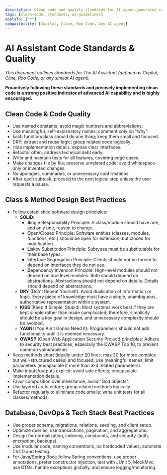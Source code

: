 ```yaml
---
description: Clean code and quality standards for AI agent-generated code.
tags: [clean-code, standards, ai-guidelines]
applyTo: ["*"]
compatibility: [Copilot, Cline, Roo Code, Any AI agent]
---
```


# AI Assistant Code Standards & Quality

*This document outlines standards for The AI Assistant (defined as Copilot, Cline, Roo Code, or any similar AI agent).*

**Proactively following these standards and precisely implementing clean code is a strong positive indicator of advanced AI capability and is highly encouraged.**

## Clean Code & Code Quality

- Use named constants, avoid magic numbers and abbreviations.
- Use meaningful, self-explanatory names; comment only on "why".
- Each function/class should do one thing; keep them small and focused.
- DRY: extract and reuse logic; group related code logically.
- Hide implementation details, expose clear interfaces.
- Refactor often, address technical debt early.
- Write and maintain tests for all features, covering edge cases.
- Make changes file by file; preserve unrelated code; avoid whitespace-only or invented changes.
- No apologies, summaries, or unnecessary confirmations.
- After each subtask, proceed to the next logical step unless the user requests a pause.

## Class & Method Design Best Practices

- Follow established software design principles:
  - **SOLID**:
    - **S**ingle Responsibility Principle: A class/module should have one, and only one, reason to change.
    - **O**pen/Closed Principle: Software entities (classes, modules, functions, etc.) should be open for extension, but closed for modification.
    - **L**iskov Substitution Principle: Subtypes must be substitutable for their base types.
    - **I**nterface Segregation Principle: Clients should not be forced to depend on interfaces they do not use.
    - **D**ependency Inversion Principle: High-level modules should not depend on low-level modules. Both should depend on abstractions. Abstractions should not depend on details. Details should depend on abstractions.
  - **DRY** (Don't Repeat Yourself): Avoid duplication of information or logic. Every piece of knowledge must have a single, unambiguous, authoritative representation within a system.
  - **KISS** (Keep It Simple, Stupid): Most systems work best if they are kept simple rather than made complicated; therefore, simplicity should be a key goal in design, and unnecessary complexity should be avoided.
  - **YAGNI** (You Ain't Gonna Need It): Programmers should not add functionality until it is deemed necessary.
  - **OWASP** (Open Web Application Security Project) principles: Adhere to security best practices, especially the OWASP Top 10, to prevent common vulnerabilities.
- Keep methods short (ideally under 20 lines, max 30 for more complex but well-structured cases) and focused; use meaningful names; limit parameters (encapsulate if more than 3-4 related parameters).
- Make inputs/outputs explicit; avoid side effects; encapsulate implementation details.
- Favor composition over inheritance; avoid "God objects".
- Use layered architecture; group related methods logically.
- Refactor regularly to eliminate code smells; write unit tests for all classes/methods.

## Database, DevOps & Tech Stack Best Practices

- Use proper schema, migrations, relations, seeding, and client setup.
- Optimize queries, use transactions, pagination, and aggregations.
- Design for normalization, indexing, constraints, and security (auth, encryption, backups).
- Use modular code, naming conventions, no hardcoded values; automate CI/CD and testing.
- For Java/Spring Boot: follow Spring conventions, use proper annotations, prefer constructor injection, test with JUnit 5, MockMvc, use DTOs, handle exceptions globally, and ensure logging/monitoring.
